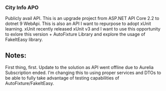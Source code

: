 ### City Info APO
Publicly avail API. 
This is an upgrade project from ASP.NET API Core 2.2 to dotnet 9 WebApi.
This is also an API I want to repurpose to adopt xUnit learning.
xUnit recently released xUnit v3 and I want to use this opportunity to exlore this version + AutoFixture Library and explore the usage of FakeItEasy library.

## Notes:
First thing, first. 
Update to the solution as API went offline due to Aurelia Subscription ended. 
I'm changing this to using proper services and DTOs to be able to fully take advantage of testing capabilities of AutoFixture/FakeItEasy.

